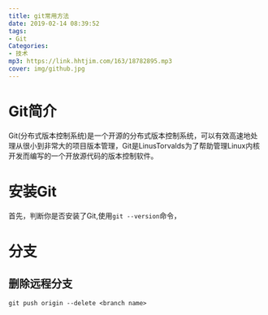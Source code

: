 ```yaml
---
title: git常用方法
date: 2019-02-14 08:39:52
tags:
- Git
Categories:
- 技术
mp3: https://link.hhtjim.com/163/18782895.mp3
cover: img/github.jpg
---
```


# Git简介
Git(分布式版本控制系统)是一个开源的分布式版本控制系统，可以有效高速地处理从很小到非常大的项目版本管理，Git是LinusTorvalds为了帮助管理Linux内核开发而编写的一个开放源代码的版本控制软件。

# 安装Git
首先，判断你是否安装了Git,使用`git --version`命令，


# 分支

## 删除远程分支
```
git push origin --delete <branch name>
```
